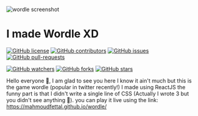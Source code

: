 ![wordle screenshot](https://github.com/MahmoudFettal/wordle/blob/master/public/wordle.jpg)
# I made Wordle XD
[![GitHub license](https://img.shields.io/github/license/MahmoudFettal/wordle.svg)](https://github.com/MahmoudFettal/wordle/blob/master/LICENSE)
[![GitHub contributors](https://img.shields.io/github/contributors/MahmoudFettal/wordle.svg)](https://GitHub.com/MahmoudFettal/wordle/graphs/contributors/)
[![GitHub issues](https://img.shields.io/github/issues/MahmoudFettal/wordle.svg)](https://GitHub.com/MahmoudFettal/wordle/issues/)
[![GitHub pull-requests](https://img.shields.io/github/issues-pr/MahmoudFettal/wordle.svg)](https://GitHub.com/MahmoudFettal/wordle/pulls/)

[![GitHub watchers](https://img.shields.io/github/watchers/MahmoudFettal/wordle.svg?style=social&label=Watch)](https://GitHub.com/MahmoudFettal/wordle/watchers/)
[![GitHub forks](https://img.shields.io/github/forks/MahmoudFettal/wordle.svg?style=social&label=Fork)](https://GitHub.com/MahmoudFettal/wordle/network/)
[![GitHub stars](https://img.shields.io/github/stars/MahmoudFettal/wordle.svg?style=social&label=Star)](https://GitHub.com/MahmoudFettal/wordle/stargazers/)

Hello everyone 👋, I am glad to see you here I know it ain't much but this is the game wordle (popular in twitter recently!) I made using ReactJS the funny part is that I didn't write a single line of CSS (Actually I wrote 3 but you didn't see anything 🤫).
you can play it live using the link: https://mahmoudfettal.github.io/wordle/

